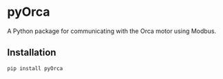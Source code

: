 # pyOrca

A Python package for communicating with the Orca motor using Modbus.

## Installation

```sh
pip install pyOrca
